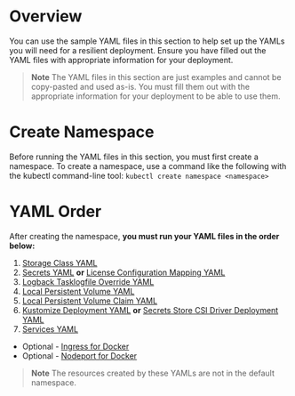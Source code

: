 # Overview
You can use the sample YAML files in this section to help set up the YAMLs you will need for a resilient deployment. 
Ensure you have filled out the YAML files with appropriate information for your deployment.

> **Note** The YAML files in this section are just examples and cannot be copy-pasted and used as-is. You must fill them out with the appropriate information for your deployment to be able to use them.

# Create Namespace
Before running the YAML files in this section, you must first create a namespace. 
To create a namespace, use a command like the following with the kubectl command-line tool:
```kubectl create namespace <namespace>```

# YAML Order
After creating the namespace, **you must run your YAML files in the order below:**
1. [Storage Class YAML](https://github.com/sonatype/nxrm-sample-files-repo/blob/main/azure-resiliency-yamls/azure-resiliency-storage-class.yaml)
2. [Secrets YAML](https://github.com/sonatype/nxrm-sample-files-repo/blob/main/azure-resiliency-yamls/azure-resiliency-secrets.yaml) **or** [License Configuration Mapping YAML](https://github.com/sonatype/nxrm-sample-files-repo/blob/main/azure-resiliency-yamls/azure-resiliency-license-configuration-mapping.yaml)
3. [Logback Tasklogfile Override YAML](https://github.com/sonatype/nxrm-sample-files-repo/blob/main/azure-resiliency-yamls/azure-resiliency-nxrm-logback-tasklogfile-override.yaml)
4. [Local Persistent Volume YAML](https://github.com/sonatype/nxrm-sample-files-repo/blob/main/azure-resiliency-yamls/azure-resiliency-local-persistent-volume.yaml)
5. [Local Persistent Volume Claim YAML](https://github.com/sonatype/nxrm-sample-files-repo/blob/main/azure-resiliency-yamls/azure-resiliency-local-persistent-volume-claim.yaml)
6. [Kustomize Deployment YAML](https://github.com/sonatype/nxrm-sample-files-repo/blob/main/azure-resiliency-yamls/azure-resiliency-kustomize-deployment.yaml) **or** [Secrets Store CSI Driver Deployment YAML](https://github.com/sonatype/nxrm-sample-files-repo/blob/main/azure-resiliency-yamls/azure-resiliency-secrets-store-CSI-deployment.yaml)
7. [Services YAML](https://github.com/sonatype/nxrm-sample-files-repo/blob/main/azure-resiliency-yamls/azure-resiliency-services.yaml)
  * Optional - [Ingress for Docker](https://github.com/sonatype/nxrm-sample-files-repo/blob/main/azure-resiliency-yamls/azure-resiliency-ingress-for-docker.yaml)
  * Optional - [Nodeport for Docker](https://github.com/sonatype/nxrm-sample-files-repo/blob/main/azure-resiliency-yamls/azure-resiliency-nodeport-for-Docker.yaml)

> **Note** The resources created by these YAMLs are not in the default namespace.
